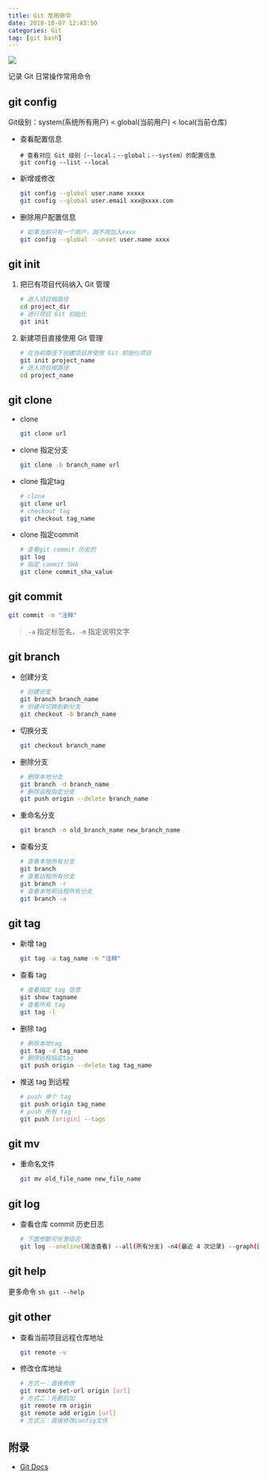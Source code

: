 ```yaml
---
title: Git 常用命令 
date: 2018-10-07 12:43:50
categories: Git
tag: [git bash]
---
```


![](https://res.cloudinary.com/incoder/image/upload/v1586250215/blog/git.png)

<!-- more -->

记录 Git 日常操作常用命令

## git config

Git级别：system(系统所有用户) < global(当前用户) < local(当前仓库)
* 查看配置信息
    ```
    # 查看对应 Git 级别（--local；--global；--system）的配置信息
    git config --list --local
    ```

* 新增或修改
    ```sh
    git config --global user.name xxxxx
    git config --global user.email xxx@xxxx.com
    ```
* 删除用户配置信息
    ```sh
    # 如果当前只有一个用户，就不用加入xxxx
    git config --global --unset user.name xxxx
    ```

## git init

1. 把已有项目代码纳入 Git 管理
    ```sh
    # 进入项目根路径
    cd project_dir
    # 进行项目 Git 初始化
    git init
    ```
2. 新建项目直接使用 Git 管理
    ```sh
    # 在当前路径下创建项目并使用 Git 初始化项目
    git init project_name
    # 进入项目根路径
    cd project_name
    ```

## git clone

* clone 
    ```sh
    git clone url
    ```
* clone 指定分支
    ```sh
    git clone -b branch_name url
    ```
* clone 指定tag
    ```sh
    # clone 
    git clone url
    # checkout tag
    git checkout tag_name
    ```
* clone 指定commit
    ```sh
    # 查看git commit 历史的
    git log
    # 指定 commit SHA
    git clone commit_sha_value
    ```

## git commit

```sh
git commit -m "注释"
```
> `-a` 指定标签名，`-m` 指定说明文字

## git branch

* 创建分支
    ```sh
    # 创建分支
    git branch branch_name
    # 创建并切换到新分支
    git checkout -b branch_name
    ```
* 切换分支
    ```sh
    git checkout branch_name
    ```
* 删除分支
    ```sh
    # 删除本地分支
    git branch -d branch_name
    # 删除远程指定分支
    git push origin --delete branch_name
    ```
* 重命名分支
    ```sh
    git branch -m old_branch_name new_branch_name
    ```
* 查看分支
    ```sh
    # 查看本地所有分支
    git branch
    # 查看远程所有分支
    git branch -r
    # 查看本地和远程所有分支
    git branch -a
    ```

## git tag

* 新增 tag
    ```sh
    git tag -a tag_name -m "注释"
    ```
* 查看 tag
    ```sh
    # 查看指定 tag 信息
    git show tagname
    # 查看所有 tag
    git tag -l
    ```
* 删除 tag
    ```sh
    # 删除本地tag
    git tag -d tag_name
    # 删除远程指定tag
    git push origin --delete tag tag_name
    ```
* 推送 tag 到远程
    ```sh
    # push 单个 tag
    git push origin tag_name
    # push 所有 tag
    git push [origin] --tags
    ```

## git mv

* 重命名文件
    ```sh
    git mv old_file_name new_file_name
    ```

## git log
* 查看仓库 commit 历史日志
    ```sh
    # 下面参数可任意组合
    git log --oneline(简洁查看) --all(所有分支) -n4(最近 4 次记录) --graph(图形化展示)
    ```

## git help

更多命令
    ```sh
    git --help
    ```

## git other

* 查看当前项目远程仓库地址
    ```sh
    git remote -v
    ```
* 修改仓库地址
    ```sh
    # 方式一：直接修改
    git remote set-url origin [url]
    # 方式二：先删后加
    git remote rm origin
    git remote add origin [url]
    # 方式三：直接修改config文件
    ```

## 附录

* [Git Docs](https://git-scm.com/docs)
